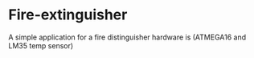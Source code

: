 # Fire-extinguisher
A simple application for a fire distinguisher 
hardware is (ATMEGA16 and LM35 temp sensor)
